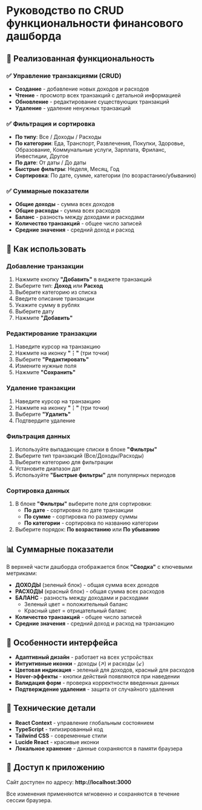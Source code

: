 # Руководство по CRUD функциональности финансового дашборда

## 🎉 Реализованная функциональность

### ✅ Управление транзакциями (CRUD)
- **Создание** - добавление новых доходов и расходов
- **Чтение** - просмотр всех транзакций с детальной информацией
- **Обновление** - редактирование существующих транзакций
- **Удаление** - удаление ненужных транзакций

### ✅ Фильтрация и сортировка
- **По типу**: Все / Доходы / Расходы
- **По категории**: Еда, Транспорт, Развлечения, Покупки, Здоровье, Образование, Коммунальные услуги, Зарплата, Фриланс, Инвестиции, Другое
- **По дате**: От даты / До даты
- **Быстрые фильтры**: Неделя, Месяц, Год
- **Сортировка**: По дате, сумме, категории (по возрастанию/убыванию)

### ✅ Суммарные показатели
- **Общие доходы** - сумма всех доходов
- **Общие расходы** - сумма всех расходов  
- **Баланс** - разность между доходами и расходами
- **Количество транзакций** - общее число записей
- **Средние значения** - средний доход и расход

## 🚀 Как использовать

### Добавление транзакции
1. Нажмите кнопку **"Добавить"** в виджете транзакций
2. Выберите тип: **Доход** или **Расход**
3. Выберите категорию из списка
4. Введите описание транзакции
5. Укажите сумму в рублях
6. Выберите дату
7. Нажмите **"Добавить"**

### Редактирование транзакции
1. Наведите курсор на транзакцию
2. Нажмите на иконку **"⋮"** (три точки)
3. Выберите **"Редактировать"**
4. Измените нужные поля
5. Нажмите **"Сохранить"**

### Удаление транзакции
1. Наведите курсор на транзакцию
2. Нажмите на иконку **"⋮"** (три точки)
3. Выберите **"Удалить"**
4. Подтвердите удаление

### Фильтрация данных
1. Используйте выпадающие списки в блоке **"Фильтры"**
2. Выберите тип транзакций (Все/Доходы/Расходы)
3. Выберите категорию для фильтрации
4. Установите диапазон дат
5. Используйте **"Быстрые фильтры"** для популярных периодов

### Сортировка данных
1. В блоке **"Фильтры"** выберите поле для сортировки:
   - **По дате** - сортировка по дате транзакции
   - **По сумме** - сортировка по размеру суммы
   - **По категории** - сортировка по названию категории
2. Выберите порядок: **По возрастанию** или **По убыванию**

## 📊 Суммарные показатели

В верхней части дашборда отображается блок **"Сводка"** с ключевыми метриками:

- **ДОХОДЫ** (зеленый блок) - общая сумма всех доходов
- **РАСХОДЫ** (красный блок) - общая сумма всех расходов
- **БАЛАНС** - разность между доходами и расходами
  - Зеленый цвет = положительный баланс
  - Красный цвет = отрицательный баланс
- **Количество транзакций** - общее число записей
- **Средние значения** - средний доход и расход на транзакцию

## 🎨 Особенности интерфейса

- **Адаптивный дизайн** - работает на всех устройствах
- **Интуитивные иконки** - доходы (↗) и расходы (↙)
- **Цветовая индикация** - зеленый для доходов, красный для расходов
- **Hover-эффекты** - кнопки действий появляются при наведении
- **Валидация форм** - проверка корректности введенных данных
- **Подтверждение удаления** - защита от случайного удаления

## 🔧 Технические детали

- **React Context** - управление глобальным состоянием
- **TypeScript** - типизированный код
- **Tailwind CSS** - современные стили
- **Lucide React** - красивые иконки
- **Локальное хранение** - данные сохраняются в памяти браузера

## 📱 Доступ к приложению

Сайт доступен по адресу: **http://localhost:3000**

Все изменения применяются мгновенно и сохраняются в течение сессии браузера.

